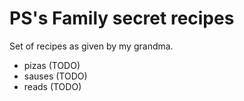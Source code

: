 # PS's Family secret recipes

Set of recipes as given by my grandma.

* pizas (TODO)
* sauses (TODO)
* reads (TODO)
